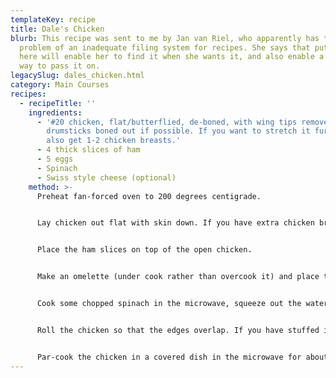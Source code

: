 ```yaml
---
templateKey: recipe
title: Dale's Chicken
blurb: This recipe was sent to me by Jan van Riel, who apparently has the usual
  problem of an inadequate filing system for recipes. She says that putting it
  here will enable her to find it when she wants it, and also enable a better
  way to pass it on.
legacySlug: dales_chicken.html
category: Main Courses
recipes:
  - recipeTitle: ''
    ingredients:
      - '#20 chicken, flat/butterflied, de-boned, with wing tips removed and
        drumsticks boned out if possible. If you want to stretch it further,
        also get 1-2 chicken breasts.'
      - 4 thick slices of ham
      - 5 eggs
      - Spinach
      - Swiss style cheese (optional)
    method: >-
      Preheat fan-forced oven to 200 degrees centigrade.


      Lay chicken out flat with skin down. If you have extra chicken breast(s), lie it on top of an un-meaty part of the chicken. You can even stuff the cavities of the drumsticks with extra chicken if you like.


      Place the ham slices on top of the open chicken.


      Make an omelette (under cook rather than overcook it) and place that on top of the ham.


      Cook some chopped spinach in the microwave, squeeze out the water and sprinkle it over the omelette. You can place some thinly sliced cheese on top of the spinach. Season it with salt and pepper.


      Roll the chicken so that the edges overlap. If you have stuffed it very full (with extra breasts or an omelette made with extra eggs), use bamboo skewers and string to hold the chicken together. Don’t worry about make it pretty – it’s a rough affair.


      Par-cook the chicken in a covered dish in the microwave for about 10 minutes. Then season the outside of the chicken with salt and pepper and pop it in the oven for about 30 minutes, more if you’ve put extra filling in. It may take longer so test it with a skewer where the drumstick joins the body – it stays very moist. Let it sit a while before you serve it.
---
```

